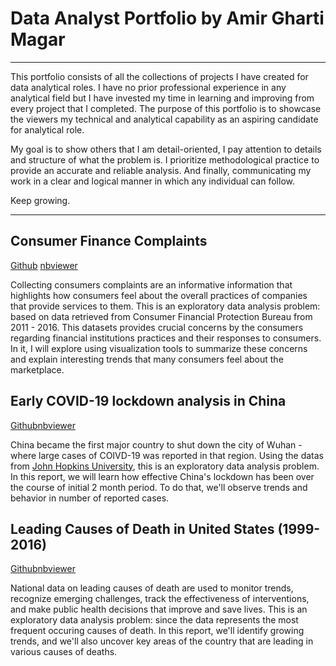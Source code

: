 # Data Analyst Portfolio by Amir Gharti Magar

***

This portfolio consists of all the collections of projects I have created for data analytical roles. I have no prior professional experience in any analytical field but I have invested my time in learning and improving from every project that I completed. The purpose of this portfolio is to showcase the viewers my technical and analytical capability as an aspiring candidate for analytical role.  

My goal is to show others that I am detail-oriented, I pay attention to details and structure of what the problem is. I prioritize methodological practice to provide an accurate and reliable analysis. And finally, communicating my work in a clear and logical manner in which any individual can follow.  

Keep growing.
___

## Consumer Finance Complaints

[Github](https://github.com/IcedLemonTea0/EDA_Consumer_Finance_Complaints) [nbviewer](https://rb.gy/4tkuiv)

Collecting consumers complaints are an informative information that highlights how consumers feel about the overall practices of companies that provide services to them. This is an exploratory data analysis problem: based on data retrieved from Consumer Financial Protection Bureau from 2011 - 2016. This datasets provides crucial concerns by the consumers regarding financial institutions practices and their responses to consumers. In it, I will explore using visualization tools to summarize these concerns and explain interesting trends that many consumers feel about the marketplace. 

## Early COVID-19 lockdown analysis in China

[Github](https://github.com/IcedLemonTea0/EDA-COVID-19-in-China)[nbviewer](https://rb.gy/znht9t)

China became the first major country to shut down the city of Wuhan - where large cases of COIVD-19 was reported in that region. Using the datas from [John Hopkins University](https://github.com/CSSEGISandData/COVID-19), this is an exploratory data analysis problem. In this report, we will learn how effective China's lockdown has been over the course of initial 2 month period. To do that, we'll observe trends and behavior in number of reported cases.

## Leading Causes of Death in United States (1999-2016)

[Github](https://github.com/IcedLemonTea0/Exploratory-Analysis-National-Center-for-Health-Statistics-1999-2016-)[nbviewer](https://rb.gy/vztmwr) 

National data on leading causes of death are used to monitor trends, recognize emerging challenges, track the effectiveness of interventions, and make public health decisions that improve and save lives. This is an exploratory data analysis problem: since the data represents the most frequent occuring causes of death. In this report, we'll identify growing trends, and we'll also uncover key areas of the country that are leading in various causes of deaths.  

 
